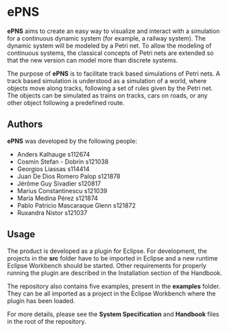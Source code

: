 ePNS
====
__ePNS__ aims to create an easy way to visualize and interact with a simulation for a continuous dynamic system (for example, a railway system). The dynamic system will be modeled by a Petri net. To allow the modeling of continuous systems, the classical concepts of Petri nets are extended so that the new version can model more than discrete systems.

The purpose of __ePNS__ is to facilitate track based simulations of Petri nets. A track based simulation is understood as a simulation of a world, where objects move along tracks, following a set of rules given by the Petri net. The objects can be simulated as trains on tracks, cars on roads, or any other object following a predefined route.

Authors
-------
__ePNS__ was developed by the following people:
 * Anders Kalhauge s112674 
 * Cosmin Stefan - Dobrin s121038 
 * Georgios Liassas s114414 
 * Juan De Dios Romero Palop s121878 
 * Jérôme Guy Sivadier s120817 
 * Marius Constantinescu s121039
 * María Medina Pérez s121874
 * Pablo Patricio Mascaraque Glenn s121872
 * Ruxandra Nistor s121037

Usage
-----
The product is developed as a plugin for Eclipse. For development, the projects in the __src__ folder have to be imported in Eclipse and a new runtime Eclipse Workbench should be started. Other requirements for properly running the plugin are described in the Installation section of the Handbook.

The repository also contains five examples, present in the __examples__ folder. They can be all imported as a project in the Eclipse Workbench where the plugin has been loaded.

For more details, please see the __System Specification__ and __Handbook__ files in the root of the repository.

